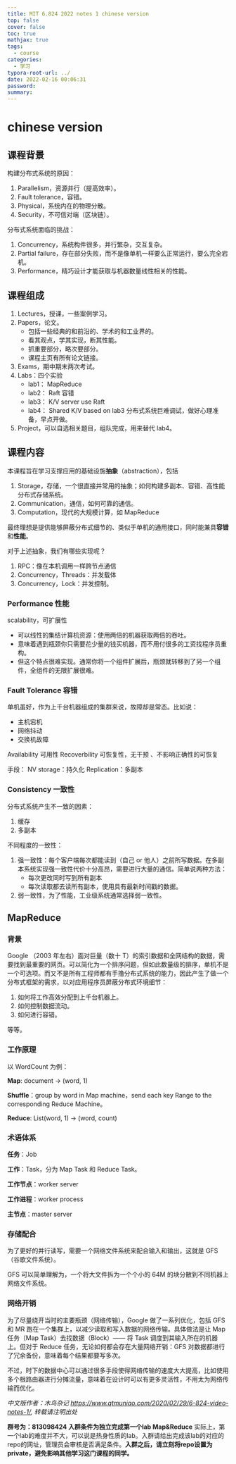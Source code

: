 ```yaml
---
title: MIT 6.824 2022 notes 1 chinese version
top: false
cover: false
toc: true
mathjax: true
tags:
  - course
categories:
  - 学习
typora-root-url: ../
date: 2022-02-16 00:06:31
password:
summary:
---
```


# chinese version

## 课程背景

构建分布式系统的原因：

1. Parallelism，资源并行（提高效率）。
2. Fault tolerance，容错。
3. Physical，系统内在的物理分散。
4. Security，不可信对端（区块链）。

分布式系统面临的挑战：

1. Concurrency，系统构件很多，并行繁杂，交互复杂。
2. Partial failure，存在部分失败，而不是像单机一样要么正常运行，要么完全宕机。
3. Performance，精巧设计才能获取与机器数量线性相关的性能。



## 课程组成

1. Lectures，授课，一些案例学习。
2. Papers，论文。
   - 包括一些经典的和前沿的、学术的和工业界的。
   - 看其观点，学其实现，断其性能。
   - 抓重要部分，略次要部分。
   - 课程主页有所有论文链接。
3. Exams，期中期末两次考试。
4. Labs：四个实验
   - lab1： MapReduce
   - lab2： Raft 容错
   - lab3： K/V server use Raft
   - lab4： Shared K/V based on lab3
     分布式系统巨难调试，做好心理准备，早点开做。
5. Project，可以自选相关题目，组队完成，用来替代 lab4。

## 课程内容

本课程旨在学习支撑应用的基础设施**抽象**（abstraction），包括

1. Storage，存储，一个很直接并常用的抽象；如何构建多副本、容错、高性能分布式存储系统。
2. Communication，通信，如何可靠的通信。
3. Computation，现代的大规模计算，如 MapReduce

最终理想是提供能够屏蔽分布式细节的、类似于单机的通用接口，同时能兼具**容错**和**性能**。

对于上述抽象，我们有哪些实现呢？

1. RPC：像在本机调用一样跨节点通信
2. Concurrency，Threads：并发载体
3. Concurrency，Lock：并发控制。

### Performance 性能

scalability，可扩展性

- 可以线性的集结计算机资源：使用两倍的机器获取两倍的吞吐。
- 意味着遇到瓶颈你只需要花少量的钱买机器，而不用付很多的工资找程序员重构。
- 但这个特点很难实现。通常你将一个组件扩展后，瓶颈就转移到了另一个组件，全组件的无限扩展很难。

### Fault Tolerance 容错

单机虽好，作为上千台机器组成的集群来说，故障却是常态。比如说：

- 主机宕机
- 网络抖动
- 交换机故障

Availability 可用性
Recoverbility 可恢复性，无干预 、不影响正确性的可恢复

手段：
NV storage：持久化
Replication：多副本

### Consistency 一致性

分布式系统产生不一致的因素：

1. 缓存
2. 多副本

不同程度的一致性：

1. 强一致性：每个客户端每次都能读到（自己 or 他人）之前所写数据。在多副本系统实现强一致性代价十分高昂，需要进行大量的通信。简单说两种方法：
   - 每次更改同时写到所有副本
   - 每次读取都去读所有副本，使用具有最新时间戳的数据。
2. 弱一致性，为了性能，工业级系统通常选择弱一致性。

## MapReduce

### 背景

Google （2003 年左右）面对巨量（数十 T）的索引数据和全网结构的数据，需要找到最重要的网页。可以简化为一个排序问题，但如此数量级的排序，单机不是一个可选项。而又不是所有工程师都有手撸分布式系统的能力，因此产生了做一个分布式框架的需求，以对应用程序员屏蔽分布式环境细节：

1. 如何将工作高效分配到上千台机器上。
2. 如何控制数据流动。
3. 如何进行容错。

等等。

### 工作原理

以 WordCount 为例：

**Map**: document -> (word, 1)

**Shuffle**：group by word in Map machine，send each key Range to the corresponding Reduce Machine。

**Reduce**: List(word, 1) -> (word, count)

### 术语体系

**任务**：Job

**工作**：Task，分为 Map Task 和 Reduce Task。

**工作节点**：worker server

**工作进程**：worker process

**主节点**：master server

### 存储配合

为了更好的并行读写，需要一个网络文件系统来配合输入和输出，这就是 GFS（谷歌文件系统）。

GFS 可以简单理解为，一个将大文件拆为一个个小的 64M 的块分散到不同机器上网络文件系统。

### 网络开销

为了尽量绕开当时的主要瓶颈（网络传输），Google 做了一系列优化，包括 GFS 和 MR 跑在一个集群上，以减少读取和写入数据的网络传输。具体做法是让 Map 任务（Map Task）去找数据（Block）—— 将 Task 调度到其输入所在的机器上。但对于 Reduce 任务，无论如何都会存在大量网络开销：GFS 对数据都进行了冗余备份，意味着每个结果都要写多次。

不过，时下的数据中心可以通过很多手段使得网络传输的速度大大提高，比如使用多个根路由器进行分摊流量，意味着在设计时可以有更多灵活性，不用太为网络传输而优化。

*中文版作者：木鸟杂记 https://www.qtmuniao.com/2020/02/29/6-824-video-notes-1/, 转载请注明出处*

**群号为：813098424 入群条件为独立完成第一个lab Map&Reduce** 实际上，第一个lab的难度并不大，可以说是热身性质的lab。入群请给出完成该lab的对应的repo的网址，管理员会审核是否满足条件。**入群之后，请立刻将repo设置为private，避免影响其他学习这门课程的同学。**


